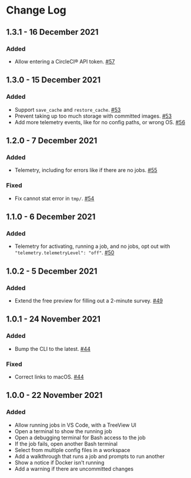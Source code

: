 # Change Log

## 1.3.1 - 16 December 2021

### Added
- Allow entering a CircleCI® API token. [#57](https://github.com/getlocalci/local-ci/pull/57)

## 1.3.0 - 15 December 2021

### Added
- Support `save_cache` and `restore_cache`. [#53](https://github.com/getlocalci/local-ci/pull/53/)
- Prevent taking up too much storage with committed images. [#53](https://github.com/getlocalci/local-ci/pull/53/)
- Add more telemetry events, like for no config paths, or wrong OS. [#56](https://github.com/getlocalci/local-ci/pull/56)

## 1.2.0 - 7 December 2021

### Added
- Telemetry, including for errors like if there are no jobs. [#55](https://github.com/getlocalci/local-ci/pull/55/)

### Fixed
- Fix cannot stat error in `tmp/`. [#54](https://github.com/getlocalci/local-ci/pull/54)

## 1.1.0 - 6 December 2021

### Added
- Telemetry for activating, running a job, and no jobs, opt out with `"telemetry.telemetryLevel": "off"`. [#50](https://github.com/getlocalci/local-ci/pull/50/)

## 1.0.2 - 5 December 2021

### Added
- Extend the free preview for filling out a 2-minute survey. [#49](https://github.com/getlocalci/local-ci/pull/49/)

## 1.0.1 - 24 November 2021

### Added
- Bump the CLI to the latest. [#44](https://github.com/getlocalci/local-ci/pull/44/)

### Fixed
- Correct links to macOS. [#44](https://github.com/getlocalci/local-ci/pull/44/)

## 1.0.0 - 22 November 2021

### Added
- Allow running jobs in VS Code, with a TreeView UI
- Open a terminal to show the running job
- Open a debugging terminal for Bash access to the job
- If the job fails, open another Bash terminal
- Select from multiple config files in a workspace
- Add a walkthrough that runs a job and prompts to run another
- Show a notice if Docker isn't running
- Add a warning if there are uncommitted changes
